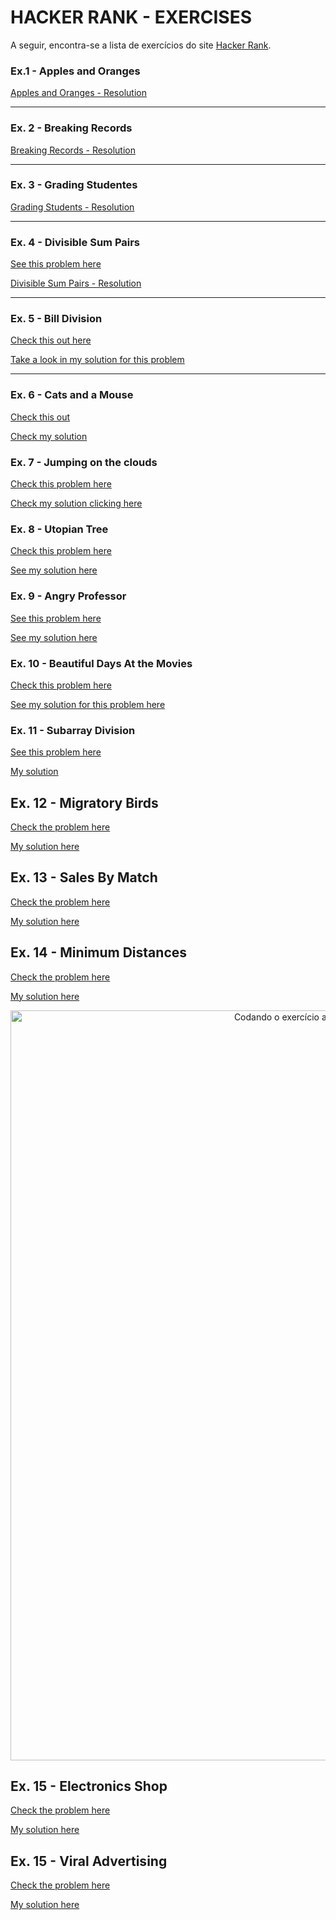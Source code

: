 # HACKER RANK - EXERCISES
A seguir, encontra-se a lista de exercícios do site [Hacker Rank](https://www.hackerrank.com/).

### Ex.1 - Apples and Oranges
[Apples and Oranges - Resolution](applesAndOranges)

---
### Ex. 2 - Breaking Records

[Breaking Records - Resolution](breakingRecords.js)

---
### Ex. 3 - Grading Studentes
[Grading Students - Resolution](gradingStudents.js)

---
### Ex. 4 - Divisible Sum Pairs
[See this problem here](https://www.hackerrank.com/challenges/divisible-sum-pairs/problem)


[Divisible Sum Pairs - Resolution](divisibleSumPairs.js)

---
### Ex. 5 - Bill Division
[Check this out here](https://www.hackerrank.com/challenges/bon-appetit/problem)

[Take a look in my solution for this problem](billDivision.js)

---

### Ex. 6 - Cats and a Mouse

[Check this out](https://www.hackerrank.com/challenges/cats-and-a-mouse/problem)

[Check my solution](catsAndMouse.js)

### Ex. 7 - Jumping on the clouds

[Check this problem here](https://www.hackerrank.com/challenges/jumping-on-the-clouds-revisited/problem)

[Check my solution clicking here](jumpingClouds.js)

### Ex. 8 - Utopian Tree

[Check this problem here](hackerrank.com/challenges/utopian-tree/problem?h_r=profile)

[See my solution here](utopianTree.js)

### Ex. 9 - Angry Professor

[See this problem here](https://www.hackerrank.com/challenges/angry-professor/problem)

[See my solution here](angryProfessor.js)

### Ex. 10 - Beautiful Days At the Movies

[Check this problem here](https://www.hackerrank.com/challenges/beautiful-days-at-the-movies/problem)

[See my solution for this problem here](beautifulDaysMovies.js)

### Ex. 11 - Subarray Division

[See this problem here](https://www.hackerrank.com/challenges/the-birthday-bar/problem)

[My solution](subarrayDivision.js)

## Ex. 12 - Migratory Birds

[Check the problem here](https://www.hackerrank.com/challenges/migratory-birds/problem)

[My solution here](migratoryBirds.js)

## Ex. 13 - Sales By Match

[Check the problem here](https://www.hackerrank.com/challenges/sock-merchant/problem)

[My solution here](salesByMatch.js)


## Ex. 14 - Minimum Distances

[Check the problem here](https://www.hackerrank.com/challenges/minimum-distances/problem)

[My solution here](minimumDistances.js)

<div align="center">
<img src="github/code.gif" alt="Codando o exercício acima no site do Hacker Rank e passando pelos testes"  width="1200px">
</div>

## Ex. 15 - Electronics Shop

[Check the problem here](https://www.hackerrank.com/challenges/electronics-shop/problem?isFullScreen=true)

[My solution here](electronicsShop.js)

## Ex. 15 - Viral Advertising

[Check the problem here](https://www.hackerrank.com/challenges/strange-advertising/problem?isFullScreen=true)

[My solution here](viralAdvertising.js)